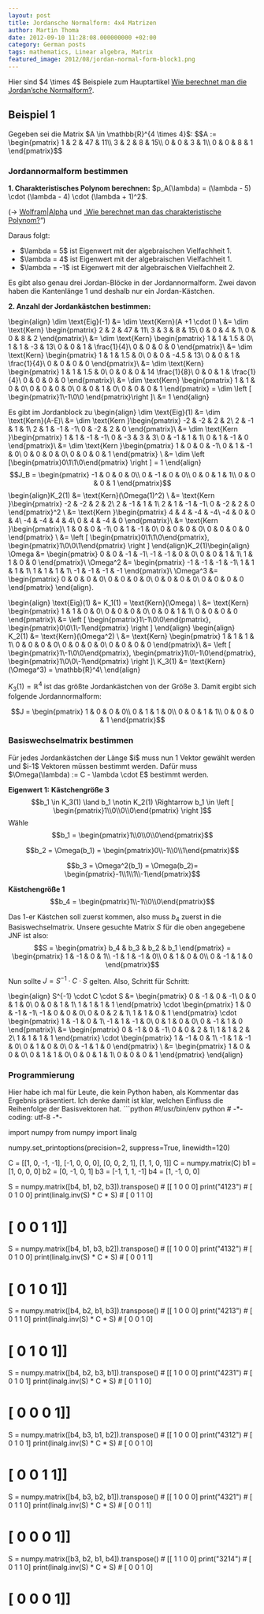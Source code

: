 ```yaml
---
layout: post
title: Jordansche Normalform: 4x4 Matrizen
author: Martin Thoma
date: 2012-09-10 11:28:08.000000000 +02:00
category: German posts
tags: mathematics, Linear algebra, Matrix
featured_image: 2012/08/jordan-normal-form-block1.png
---
```

<div class="info">Hier sind $4 \times 4$ Beispiele zum Hauptartikel <a href="../wie-berechnet-man-die-jordansche-normalform/" title="Wie berechnet man die Jordan&rsquo;sche Normalform?">Wie berechnet man die Jordan&rsquo;sche Normalform?</a>.</div>

<h2>Beispiel 1</h2>
Gegeben sei die Matrix $A \in \mathbb{R}^{4 \times 4}$:
$$A := \begin{pmatrix}
1 & 2 & 47 & 11\\
3 & 2 &  8 & 15\\
0 & 0 &  3 &  1\\
0 & 0 &  8 & 1
\end{pmatrix}$$

<h3>Jordannormalform bestimmen</h3>
<strong>1. Charakteristisches Polynom berechnen:</strong>
$p_A(\lambda) = (\lambda - 5) \cdot (\lambda - 4) \cdot (\lambda + 1)^2$.

(&rarr; <a href="http://www.wolframalpha.com/input/?i=%7B%7B1%2C2%2C47%2C11%7D%2C%7B3%2C2%2C8%2C15%7D%2C%7B0%2C0%2C3%2C1%7D%2C%7B0%2C0%2C8%2C1%7D%7D">Wolfram|Alpha</a> und &bdquo;<a href="../wie-berechnet-man-das-charakteristische-polynom/">Wie berechnet man das charakteristische Polynom?</a>&ldquo;)

Daraus folgt: 
<ul>
  <li>$\lambda = 5$ ist Eigenwert mit der algebraischen Vielfachheit 1.</li>
  <li>$\lambda = 4$ ist Eigenwert mit der algebraischen Vielfachheit 1.</li>
  <li>$\lambda = -1$ ist Eigenwert mit der algebraischen Vielfachheit 2.</li>
</ul>

Es gibt also genau drei Jordan-Bl&ouml;cke in der Jordannormalform. Zwei davon haben die Kantenlänge 1 und deshalb nur ein Jordan-Kästchen.

<strong>2. Anzahl der Jordankästchen bestimmen:</strong>

\begin{align}
\dim \text{Eig}(-1) &= \dim \text{Kern}(A +1 \cdot I) \\
&= \dim \text{Kern} \begin{pmatrix}
2 & 2 & 47 & 11\\
3 & 3 &  8 & 15\\
0 & 0 &  4 &  1\\
0 & 0 &  8 & 2
\end{pmatrix}\\
&= \dim \text{Kern} \begin{pmatrix}
1 & 1 & 1.5 &  0\\
1 & 1 & -3 & 13\\
0 & 0 &  1 &  \frac{1}{4}\\
0 & 0 &  0 & 0
\end{pmatrix}\\
&= \dim \text{Kern} \begin{pmatrix}
1 & 1 & 1.5 &  0\\
0 & 0 & -4.5 & 13\\
0 & 0 &  1 &  \frac{1}{4}\\
0 & 0 &  0 & 0
\end{pmatrix}\\
&= \dim \text{Kern} \begin{pmatrix}
1 & 1 & 1.5 &  0\\
0 & 0 &  0 & 14 \frac{1}{8}\\
0 & 0 &  1 &  \frac{1}{4}\\
0 & 0 &  0 & 0
\end{pmatrix}\\
&= \dim \text{Kern} \begin{pmatrix}
1 & 1 &  0 & 0\\
0 & 0 &  0 & 0\\
0 & 0 &  1 & 0\\
0 & 0 &  0 & 1
\end{pmatrix} = \dim \left [ \begin{pmatrix}1\\-1\\0\\0 \end{pmatrix}\right ]\\
&= 1
\end{align}

Es gibt im Jordanblock zu \begin{align}
\dim \text{Eig}(1) &= \dim \text{Kern}(A-E)\\
 &= \dim \text{Kern }\begin{pmatrix}
-2 & -2 &  2 &  2\\
 2 & -1 &  1 &  1\\
 2 &  1 & -1 & -1\\
 0 & -2 &  2 &  0 \end{pmatrix}\\
 &= \dim \text{Kern }\begin{pmatrix}
 1 &  1 & -1 & -1\\
 0 & -3 &  3 &  3\\
 0 & -1 &  1 &  1\\
 0 &  1 & -1 &  0 \end{pmatrix}\\
 &= \dim \text{Kern }\begin{pmatrix}
 1 &  0 &  0 & -1\\
 0 &  1 & -1 &  0\\
 0 &  0 &  0 &  0\\
 0 &  0 &  0 &  1 \end{pmatrix}
\\
 &= \dim \left [\begin{pmatrix}0\\1\\1\\0\end{pmatrix} \right ] = 1
\end{align}
$$J_B = 
\begin{pmatrix}
-1 &  0 & 0 & 0\\
 0 & -1 & 0 & 0\\
 0 &  0 & 1 & 1\\
 0 &  0 & 0 & 1
\end{pmatrix}$$
\begin{align}K_2(1) &= \text{Kern}(\Omega(1)^2) \\
       &= \text{Kern }\begin{pmatrix}
-2 & -2 &  2 &  2\\
 2 & -1 &  1 &  1\\
 2 &  1 & -1 & -1\\
 0 & -2 &  2 &  0 \end{pmatrix}^2 \\
       &= \text{Kern }\begin{pmatrix}
 4 &  4 & -4 & -4\\
-4 &  0 &  0 &  4\\
-4 & -4 &  4 &  4\\
 0 &  4 & -4 &  0 \end{pmatrix}\\
       &= \text{Kern }\begin{pmatrix}\\
 1 &  0 &  0 & -1\\
 0 &  1 & -1 &  0\\
 0 &  0 &  0 &  0\\
 0 &  0 &  0 &  0 \end{pmatrix} \\
       &= \left [ \begin{pmatrix}0\\1\\1\\0\end{pmatrix}, \begin{pmatrix}1\\0\\0\\1\end{pmatrix} \right ]
\end{align}K_2(1)\begin{align}
\Omega &= \begin{pmatrix}
0  &  0 & -1 & -1\\
-1 & -1 &  0 &  0\\
 0 &  0 &  1 &  1\\
 1 &  1 &  0 &  0
\end{pmatrix}\\
\Omega^2 &= \begin{pmatrix}
-1 & -1 & -1 & -1\\
 1 &  1 &  1 &  1\\
 1 &  1 &  1 &  1\\
-1 & -1 & -1 & -1
\end{pmatrix}\\
\Omega^3 &= \begin{pmatrix}
 0 & 0 & 0 & 0\\
 0 & 0 & 0 & 0\\
 0 & 0 & 0 & 0\\
 0 & 0 & 0 & 0
\end{pmatrix}
\end{align}.

\begin{align}
  \text{Eig}(1) &= K_1(1) = \text{Kern}(\Omega) \\
  &= \text{Kern} \begin{pmatrix}
     1 & 1 & 0 & 0\\
     0 & 0 & 0 & 0\\
     0 & 0 & 1 & 1\\
     0 & 0 & 0 & 0
   \end{pmatrix}\\
  &= \left [ \begin{pmatrix}1\\-1\\0\\0\end{pmatrix}, \begin{pmatrix}0\\0\\1\\-1\end{pmatrix} \right ]
\end{align}
\begin{align}
  K_2(1) &= \text{Kern}(\Omega^2) \\
  &= \text{Kern} \begin{pmatrix}
     1 & 1 & 1 & 1\\
     0 & 0 & 0 & 0\\
     0 & 0 & 0 & 0\\
     0 & 0 & 0 & 0
   \end{pmatrix}\\
  &= \left [ \begin{pmatrix}1\\-1\\0\\0\end{pmatrix}, \begin{pmatrix}1\\0\\-1\\0\end{pmatrix}, \begin{pmatrix}1\\0\\0\\-1\end{pmatrix} \right ]\\
  K_3(1) &= \text{Kern}(\Omega^3) = \mathbb{R}^4\\
\end{align}

$K_3(1) = \mathbb{R}^4$ ist das gr&ouml;&szlig;te Jordankästchen von der Gr&ouml;&szlig;e 3. Damit ergibt sich folgende Jordannormalform:

$$J = 
\begin{pmatrix}
1 & 0 & 0 & 0\\
0 & 1 & 1 & 0\\
0 & 0 & 1 & 1\\
0 & 0 & 0 & 1
   \end{pmatrix}$$

<h3>Basiswechselmatrix bestimmen</h3>
Für jedes Jordankästchen der Länge $i$ muss nun 1 Vektor gewählt werden und $i-1$ Vektoren müssen bestimmt werden. Dafür muss $\Omega(\lambda) := C - \lambda \cdot E$ bestimmt werden. 

<strong>Eigenwert 1:</strong>
<strong>Kästchengr&ouml;&szlig;e 3</strong>
$$b_1 \in K_3(1) \land b_1 \notin K_2(1) \Rightarrow b_1 \in \left [ \begin{pmatrix}1\\0\\0\\0\end{pmatrix} \right ]$$
Wähle $$b_1 = \begin{pmatrix}1\\0\\0\\0\end{pmatrix}$$

$$b_2 = \Omega(b_1) = \begin{pmatrix}0\\-1\\0\\1\end{pmatrix}$$

$$b_3 = \Omega^2(b_1) = \Omega(b_2)= \begin{pmatrix}-1\\1\\1\\-1\end{pmatrix}$$

<strong>Kästchengr&ouml;&szlig;e 1</strong>
$$b_4 = \begin{pmatrix}1\\-1\\0\\0\end{pmatrix}$$

Das 1-er Kästchen soll zuerst kommen, also muss $b_4$ zuerst in die Basiswechselmatrix.
Unsere gesuchte Matrix $S$ für die oben angegebene JNF ist also:
$$S = \begin{pmatrix}
b_4 & b_3 & b_2 & b_1
\end{pmatrix} = \begin{pmatrix}
1  & -1 &  0 & 1\\
-1 &  1 & -1 & 0\\
 0 &  1 &  0 & 0\\
 0 & -1 &  1 & 0
\end{pmatrix}$$

Nun sollte
$J = S^{-1} \cdot C \cdot S$ gelten. Also, Schritt für Schritt:

\begin{align}
S^{-1} \cdot C \cdot S &= \begin{pmatrix}
0 & -1 & 0 & -1\\
0 &  0 & 1 &  0\\
0 &  0 & 1 &  1\\
1 &  1 & 1 &  1
\end{pmatrix} \cdot \begin{pmatrix}
 1 & 0 & -1 & -1\\
-1 & 0 &  0 &  0\\
 0 & 0 &  2 &  1\\
 1 & 1 &  0 &  1
\end{pmatrix} \cdot 
\begin{pmatrix}
1  & -1 &  0 & 1\\
-1 &  1 & -1 & 0\\
 0 &  1 &  0 & 0\\
 0 & -1 &  1 & 0
\end{pmatrix}\\
&=
\begin{pmatrix}
0 & -1 & 0 & -1\\
0 &  0 & 2 &  1\\
1 &  1 & 2 &  2\\
1 &  1 & 1 &  1
\end{pmatrix} \cdot
\begin{pmatrix}
1  & -1 &  0 & 1\\
-1 &  1 & -1 & 0\\
 0 &  1 &  0 & 0\\
 0 & -1 &  1 & 0
\end{pmatrix}
\\
&= \begin{pmatrix}
1 & 0 & 0 & 0\\
0 & 1 & 1 & 0\\
0 & 0 & 1 & 1\\
0 & 0 & 0 & 1
   \end{pmatrix}
\end{align}

<h3>Programmierung</h3>
Hier habe ich mal für Leute, die kein Python haben, als Kommentar das Ergebnis präsentiert. Ich denke damit ist klar, welchen Einfluss die Reihenfolge der Basisvektoren hat.
```python
#!/usr/bin/env python
# -*- coding: utf-8 -*-

import numpy
from numpy import linalg

numpy.set_printoptions(precision=2, suppress=True, linewidth=120)

C = [[1, 0, -1, -1], [-1, 0, 0, 0], [0, 0, 2, 1], [1, 1, 0, 1]]
C = numpy.matrix(C)
b1 = [1, 0, 0, 0]
b2 = [0, -1, 0, 1]
b3 = [-1, 1, 1, -1]
b4 = [1, -1, 0, 0]

S = numpy.matrix([b4, b1, b2, b3]).transpose()  # [[ 1  0  0  0]
print("4123")  #                                   [ 0  1  0  0]
print(linalg.inv(S) * C * S)  #                    [ 0  1  1  0]
#                                                  [ 0  0  1  1]]

S = numpy.matrix([b4, b1, b3, b2]).transpose()  # [[ 1  0  0  0]
print("4132")  #                                   [ 0  1  0  0]
print(linalg.inv(S) * C * S)  #                    [ 0  0  1  1]
#                                                  [ 0  1  0  1]]

S = numpy.matrix([b4, b2, b1, b3]).transpose()  # [[ 1  0  0  0]
print("4213")  #                                   [ 0  1  1  0]
print(linalg.inv(S) * C * S)  #  [ 0  0  1  0]
#  [ 0  1  0  1]]

S = numpy.matrix([b4, b2, b3, b1]).transpose()  # [[ 1  0  0  0]
print("4231")  #  [ 0  1  0  1]
print(linalg.inv(S) * C * S)  #  [ 0  1  1  0]
#  [ 0  0  0  1]]

S = numpy.matrix([b4, b3, b1, b2]).transpose()  # [[ 1  0  0  0]
print("4312")  #  [ 0  1  0  1]
print(linalg.inv(S) * C * S)  #  [ 0  0  1  0]
#  [ 0  0  1  1]]

S = numpy.matrix([b4, b3, b2, b1]).transpose()  # [[ 1  0  0  0]
print("4321")  #  [ 0  1  1  0]
print(linalg.inv(S) * C * S)  #  [ 0  0  1  1]
#  [ 0  0  0  1]]

S = numpy.matrix([b3, b2, b1, b4]).transpose()  # [[ 1  1  0  0]
print("3214")  #  [ 0  1  1  0]
print(linalg.inv(S) * C * S)  #  [ 0  0  1  0]
#  [ 0  0  0  1]]
```
